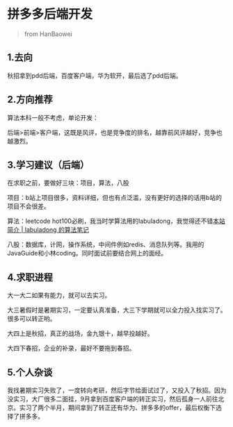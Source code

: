 # 拼多多后端开发
> from HanBaowei

## **1.去向**

秋招拿到pdd后端，百度客户端，华为软开，最后选了pdd后端。

## **2.方向推荐**

算法本科一般不考虑，单论开发：

后端>前端>客户端，这既是风评，也是竞争度的排名，越靠前风评越好，竞争也越激烈。

## **3.学习建议（后端）**

在求职之前，要做好三块：项目，算法，八股

项目：b站上项目很多，资料详细，但也有点泛滥，没有更好的选择的话用b站的项目不会很差。

算法：leetcode hot100必刷，我当时学算法用的labuladong，我觉得还不错[本站简介 | labuladong 的算法笔记](https://labuladong.online/algo/home/)

八股：数据库，计网，操作系统，中间件例如redis、消息队列等。我用的JavaGuide和小林coding。同时面试前要结合网上的面经。

## **4.求职进程**

大一大二如果有能力，就可以去实习。

大三暑假时是暑期实习，一定要认真准备，大三下学期就可以全力投入找实习了。很多可以转正哟。

大四上是秋招，真正的战场，金九银十，越早投越好。

大四下春招，企业的补录，最好不要拖到春招。

## **5.个人杂谈**

我找暑期实习失败了，一度转向考研，然后字节给面试过了，又投入了秋招。因为没实习，大厂很多二面挂，9月拿到百度客户端的转正实习，然后孤身一人前往北京。实习了两个半月，期间拿到了转正还有华为、拼多多的offer，最后权衡下选择了拼多多。
